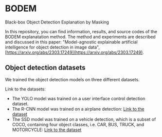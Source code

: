 # BODEM
Black-box Object Detection Explanation by Masking

In this repository, you can find information, results, and source codes of the BODEM explanatation method. The method and experiments are described and discussed in this paper: "Model-agnostic explainable artificial intelligence for object detection in image data", [https://arxiv.org/abs/2303.17249](https://arxiv.org/abs/2303.17249).

<h2>Object detection datasets</h2>
<p>We trained the object detection models on three different datasets.</p>
<p>Link to the datasets:
<br>

- The YOLO model was trained on a user interface control detection dataset.
- The R-CNN model was trained on a airplane detection: [Link to the dataset](https://www.kaggle.com/datasets/airbusgeo/airbus-aircrafts-sample-dataset)
- The SSD model was trained on a vehicle detection, which is a subset of COCO, containing four object classes, i.e. CAR, BUS, TRUCK, and MOTORCYCLE: [Link to the dataset](https://link.springer.com/chapter/10.1007/978-3-319-10602-1_48)</p>
